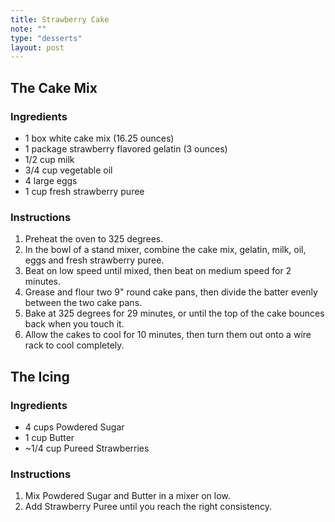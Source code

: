 ```yaml
---
title: Strawberry Cake
note: ""
type: "desserts"
layout: post
---
```


## The Cake Mix

### Ingredients

- 1 box white cake mix (16.25 ounces)
- 1 package strawberry flavored gelatin (3 ounces)
- 1/2 cup milk
- 3/4 cup vegetable oil
- 4 large eggs
- 1 cup fresh strawberry puree

### Instructions

1. Preheat the oven to 325 degrees.
2. In the bowl of a stand mixer, combine the cake mix, gelatin, milk, oil, eggs and fresh strawberry puree.
3. Beat on low speed until mixed, then beat on medium speed for 2 minutes.
4. Grease and flour two 9" round cake pans, then divide the batter evenly between the two cake pans.
5. Bake at 325 degrees for 29 minutes, or until the top of the cake bounces back when you touch it.
6. Allow the cakes to cool for 10 minutes, then turn them out onto a wire rack to cool completely.

## The Icing

### Ingredients

- 4 cups Powdered Sugar
- 1 cup Butter
- ~1/4 cup Pureed Strawberries

### Instructions

1. Mix Powdered Sugar and Butter in a mixer on low.
2. Add Strawberry Puree until you reach the right consistency.
